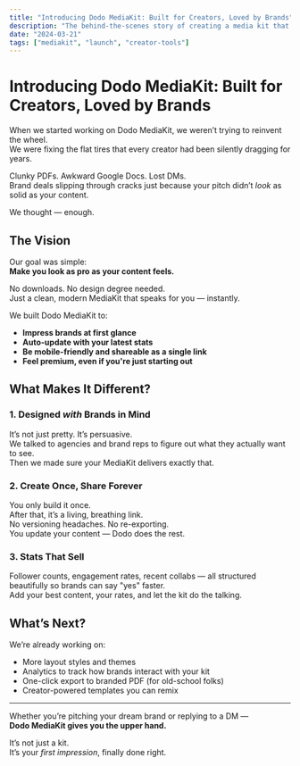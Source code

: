 ```yaml
---
title: "Introducing Dodo MediaKit: Built for Creators, Loved by Brands"
description: "The behind-the-scenes story of creating a media kit that finally speaks your language – fast, clean, and made to impress."
date: "2024-03-21"
tags: ["mediakit", "launch", "creator-tools"]
---
```


# Introducing Dodo MediaKit: Built for Creators, Loved by Brands

When we started working on Dodo MediaKit, we weren’t trying to reinvent the wheel.  
We were fixing the flat tires that every creator had been silently dragging for years.

Clunky PDFs. Awkward Google Docs. Lost DMs.  
Brand deals slipping through cracks just because your pitch didn’t *look* as solid as your content.

We thought — enough.

## The Vision

Our goal was simple:  
**Make you look as pro as your content feels.**

No downloads. No design degree needed.  
Just a clean, modern MediaKit that speaks for you — instantly.

We built Dodo MediaKit to:

- **Impress brands at first glance**  
- **Auto-update with your latest stats**  
- **Be mobile-friendly and shareable as a single link**  
- **Feel premium, even if you're just starting out**

## What Makes It Different?

### 1. Designed *with* Brands in Mind  
It’s not just pretty. It’s persuasive.  
We talked to agencies and brand reps to figure out what they actually want to see.  
Then we made sure your MediaKit delivers exactly that.

### 2. Create Once, Share Forever  
You only build it once.  
After that, it’s a living, breathing link.  
No versioning headaches. No re-exporting.  
You update your content — Dodo does the rest.

### 3. Stats That Sell  
Follower counts, engagement rates, recent collabs — all structured beautifully so brands can say "yes" faster.  
Add your best content, your rates, and let the kit do the talking.

## What’s Next?

We’re already working on:

- More layout styles and themes  
- Analytics to track how brands interact with your kit  
- One-click export to branded PDF (for old-school folks)  
- Creator-powered templates you can remix

---

Whether you’re pitching your dream brand or replying to a DM —  
**Dodo MediaKit gives you the upper hand.**

It’s not just a kit.  
It’s your *first impression*, finally done right.
